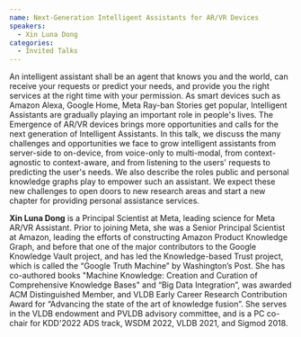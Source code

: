```yaml
---
name: Next-Generation Intelligent Assistants for AR/VR Devices
speakers:
  - Xin Luna Dong
categories:
  - Invited Talks
---
```


An intelligent assistant shall be an agent that knows you and the world, 
can receive your requests or predict your needs, and provide you the 
right services at the right time with your permission. As smart devices 
such as Amazon Alexa, Google Home, Meta Ray-ban Stories get popular, 
Intelligent Assistants are gradually playing an important role in 
people's lives. The Emergence of AR/VR devices brings more opportunities 
and calls for the next generation of Intelligent Assistants.
In this talk, we discuss the many challenges and opportunities we face 
to grow intelligent assistants from server-side to on-device, from 
voice-only to multi-modal, from context-agnostic to context-aware, and 
from listening to the users' requests to predicting the user's needs. We 
also describe the roles public and personal knowledge graphs play to 
empower such an assistant. We expect these new challenges to open doors 
to new research areas and start a new chapter for providing personal 
assistance services.


**Xin Luna Dong** is a Principal Scientist at Meta, leading science for 
Meta AR/VR Assistant. Prior to joining Meta, she was a Senior Principal 
Scientist at Amazon, leading the efforts of constructing Amazon Product 
Knowledge Graph, and before that one of the major contributors to the 
Google Knowledge Vault project, and has led the Knowledge-based Trust 
project, which is called the “Google Truth Machine” by Washington’s 
Post. She has co-authored books "Machine Knowledge: Creation and 
Curation of Comprehensive Knowledge Bases" and “Big Data Integration”, 
was awarded ACM Distinguished Member, and VLDB Early Career Research 
Contribution Award for “Advancing the state of the art of knowledge 
fusion”. She serves in the VLDB endowment and PVLDB advisory committee, 
and is a PC co-chair for KDD'2022 ADS track, WSDM 2022, VLDB 2021, and 
Sigmod 2018.
